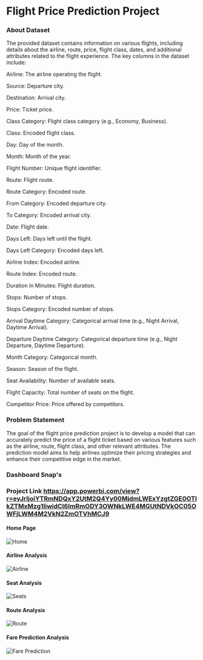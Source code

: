 # Flight Price Prediction Project

### About Dataset 


The provided dataset contains information on various flights, including details about the airline, route, price, flight class, dates, and additional attributes related to the flight experience. The key columns in the dataset include:

Airline: The airline operating the flight.

Source: Departure city.

Destination: Arrival city.

Price: Ticket price.

Class Category: Flight class category (e.g., Economy, Business).

Class: Encoded flight class.

Day: Day of the month.

Month: Month of the year.

Flight Number: Unique flight identifier.

Route: Flight route.

Route Category: Encoded route.

From Category: Encoded departure city.

To Category: Encoded arrival city.

Date: Flight date.

Days Left: Days left until the flight.

Days Left Category: Encoded days left.

Airline Index: Encoded airline.

Route Index: Encoded route.

Duration in Minutes: Flight duration.

Stops: Number of stops.

Stops Category: Encoded number of stops.

Arrival Daytime Category: Categorical arrival time (e.g., Night Arrival, Daytime Arrival).

Departure Daytime Category: Categorical departure time (e.g., Night Departure, Daytime Departure).

Month Category: Categorical month.

Season: Season of the flight.

Seat Availability: Number of available seats.

Flight Capacity: Total number of seats on the flight.

Competitor Price: Price offered by competitors.

### Problem Statement 
  The goal of the flight price prediction project is to develop a model that can accurately predict the price of a flight ticket based on various features such as the airline, route, flight class, and other relevant attributes. The prediction model aims to help airlines optimize their pricing strategies and enhance their competitive edge in the market.

  ### Dashboard Snap's
  ### Project Link https://app.powerbi.com/view?r=eyJrIjoiYTRmNDQxY2UtM2Q4Yy00MjdmLWExYzgtZGE0OTlkZTMxMzg1IiwidCI6ImRmODY3OWNkLWE4MGUtNDVkOC05OWFjLWM4M2VkN2ZmOTVhMCJ9
  #### Home Page
  ![Home](https://github.com/user-attachments/assets/b90e8903-fd32-4111-b305-6d3737becb3f)
#### Airline Analysis
 ![Airline](https://github.com/user-attachments/assets/971866ad-63a3-4d8a-844e-8b9f883e19dc)
#### Seat Analysis
![Seats](https://github.com/user-attachments/assets/8eff0534-9858-40fa-abff-da3ed181871b)
#### Route Analysis
![Route](https://github.com/user-attachments/assets/e9694d89-19ae-4b0b-ae50-9797ab69eb5c)
#### Fare Prediction Analysis
![Fare Prediction](https://github.com/user-attachments/assets/76f19352-e8ff-48a1-aab9-106f74d7574c)
